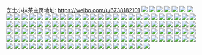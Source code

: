 芝士小抹茶主页地址: https://weibo.com/u/6738182101 
![](https://wx4.sinaimg.cn/mw2000/007m0IYtgy1h9io2him4sj31w02iohdu.jpg) 
![](https://wx4.sinaimg.cn/mw2000/007m0IYtgy1h9io2ttjjsj32io1w0e81.jpg) 
![](https://wx4.sinaimg.cn/mw2000/007m0IYtgy1h9io3myll6j31w02iokjl.jpg) 
![](https://wx4.sinaimg.cn/mw2000/007m0IYtgy1h9io55z5u5j31vz2in4qq.jpg) 
![](https://wx4.sinaimg.cn/mw2000/007m0IYtgy1h9io5c9vszj32io1w0qua.jpg) 
![](https://wx4.sinaimg.cn/mw2000/007m0IYtgy1h9bqn6ig1nj31w02ioe82.jpg) 
![](https://wx4.sinaimg.cn/mw2000/007m0IYtgy1h9bqnao8z9j30sg16onio.jpg) 
![](https://wx4.sinaimg.cn/mw2000/007m0IYtgy1h9bqmwlqfqj31w02ioe82.jpg) 
![](https://wx4.sinaimg.cn/mw2000/007m0IYtgy1h9bqnedarmj31w02iob29.jpg) 
![](https://wx4.sinaimg.cn/mw2000/007m0IYtgy1h9bqnpkubaj31w02ionpd.jpg) 
![](https://wx4.sinaimg.cn/mw2000/007m0IYtgy1h9bqnyqxnxj31w02iohdt.jpg) 
![](https://wx4.sinaimg.cn/mw2000/007m0IYtgy1h9bqo75i80j31w02ionpd.jpg) 
![](https://wx4.sinaimg.cn/mw2000/007m0IYtgy1h9bqohtpsvj31w02ioe81.jpg) 
![](https://wx4.sinaimg.cn/mw2000/007m0IYtgy1h9bqojgfkej30m60m67b2.jpg) 
![](https://wx4.sinaimg.cn/mw2000/007m0IYtgy1h8pibfwzhmj32c0340npf.jpg) 
![](https://wx4.sinaimg.cn/mw2000/007m0IYtgy1h8pibx7y5oj30u01hc4qp.jpg) 
![](https://wx4.sinaimg.cn/mw2000/007m0IYtgy1h8l9v5bhiaj31rz35qhdu.jpg) 
![](https://wx4.sinaimg.cn/mw2000/007m0IYtgy1h8l9venlvuj31rz35se82.jpg) 
![](https://wx4.sinaimg.cn/mw2000/007m0IYtgy1h8l9uuut58j31rz35qu0x.jpg) 
![](https://wx4.sinaimg.cn/mw2000/007m0IYtgy1h8l9vi2w5wj31rz35qx6p.jpg) 
![](https://wx4.sinaimg.cn/mw2000/007m0IYtgy1h8cn4f6k2wj30ij0ug43z.jpg) 
![](https://wx4.sinaimg.cn/mw2000/007m0IYtgy1h7v6e7v69nj33402c0npe.jpg) 
![](https://wx4.sinaimg.cn/mw2000/007m0IYtgy1h7v6dxhhl4j32c0340u0x.jpg) 
![](https://wx4.sinaimg.cn/mw2000/007m0IYtgy1h7v6ex6zffj31sc2dse6w.jpg) 
![](https://wx4.sinaimg.cn/mw2000/007m0IYtgy1h7v6feimq2j30sg2j413b.jpg) 
![](https://wx4.sinaimg.cn/mw2000/007m0IYtgy1h7tzxnhtpij32c0340u0x.jpg) 
![](https://wx4.sinaimg.cn/mw2000/007m0IYtgy1h7tzxq49h4j33402c0hdu.jpg) 
![](https://wx4.sinaimg.cn/mw2000/007m0IYtgy1h7tzxqr30zj32ps1j0q9e.jpg) 
![](https://wx4.sinaimg.cn/mw2000/007m0IYtgy1h7tzxsrc39j32yo1o0e81.jpg) 
![](https://wx4.sinaimg.cn/mw2000/007m0IYtgy1h7tzxl1rgoj32yo1o0npd.jpg) 
![](https://wx4.sinaimg.cn/mw2000/007m0IYtgy1h7tzxz2dm8j32yo1o0npd.jpg) 
![](https://wx4.sinaimg.cn/mw2000/007m0IYtgy1h7tzy1hwvmj32yo1o0npd.jpg) 
![](https://wx4.sinaimg.cn/mw2000/007m0IYtgy1h7tzysg5ogj30n00y642x.jpg) 
![](https://wx4.sinaimg.cn/mw2000/007m0IYtgy1h7tzyrxp4jj30n00yjn33.jpg) 
![](https://wx4.sinaimg.cn/mw2000/007m0IYtgy1h7n19bxqatj31cx0rjqdb.jpg) 
![](https://wx4.sinaimg.cn/mw2000/007m0IYtgy1h7n19q12t3j30u01hcn8i.jpg) 
![](https://wx4.sinaimg.cn/mw2000/007m0IYtgy1h7j4ms1uw2j32c0340b29.jpg) 
![](https://wx4.sinaimg.cn/mw2000/007m0IYtgy1h7j4mt0hc6j30u01hctnr.jpg) 
![](https://wx4.sinaimg.cn/mw2000/007m0IYtgy1h7j4mywewgj33402c04qq.jpg) 
![](https://wx4.sinaimg.cn/mw2000/007m0IYtgy1h7j4orht5lj31sc2dskjl.jpg) 
![](https://wx4.sinaimg.cn/mw2000/007m0IYtgy1h7j4nr3wotj335s23p1l1.jpg) 
![](https://wx4.sinaimg.cn/mw2000/007m0IYtgy1h7j4o7efedj335s23p4qt.jpg) 
![](https://wx4.sinaimg.cn/mw2000/007m0IYtgy1h7j4opea2bj323p35s4qt.jpg) 
![](https://wx4.sinaimg.cn/mw2000/007m0IYtgy1h79us6tduej304g04gjr9.jpg) 
![](https://wx4.sinaimg.cn/mw2000/007m0IYtgy1h77j27kmdij33402c0hdu.jpg) 
![](https://wx4.sinaimg.cn/mw2000/007m0IYtgy1h756i2zcarj33402c0hdv.jpg) 
![](https://wx4.sinaimg.cn/mw2000/007m0IYtgy1h74krk36o0j30b40b43yj.jpg) 
![](https://wx4.sinaimg.cn/mw2000/007m0IYtgy1h6ud56id4bj31f21w31kx.jpg) 
![](https://wx4.sinaimg.cn/mw2000/007m0IYtgy1h6ud57fd5tj30o30ug455.jpg) 
![](https://wx4.sinaimg.cn/mw2000/007m0IYtgy1h6ud58isw6j30w30w3k29.jpg) 
![](https://wx4.sinaimg.cn/mw2000/007m0IYtgy1h6ud5986f9j30xi0p4tim.jpg) 
![](https://wx4.sinaimg.cn/mw2000/007m0IYtgy1h6ud7xodraj30u0140tq0.jpg) 
![](https://wx4.sinaimg.cn/mw2000/007m0IYtgy1h6udaky000j30tu13u49f.jpg) 
![](https://wx4.sinaimg.cn/mw2000/007m0IYtgy1h6udayaewej30tu13u46l.jpg) 
![](https://wx4.sinaimg.cn/mw2000/007m0IYtgy1h6ud6xs8c5j30t80rtmyd.jpg) 
![](https://wx4.sinaimg.cn/mw2000/007m0IYtgy1h6ud5a3lfgj30th13b177.jpg) 
![](https://wx4.sinaimg.cn/mw2000/007m0IYtgy1h6nm8y7h0yj30i30i3t92.jpg) 
![](https://wx4.sinaimg.cn/mw2000/007m0IYtgy1h6mlddvve2j30n00k6wf9.jpg) 
![](https://wx4.sinaimg.cn/mw2000/007m0IYtgy1h6mldd780nj30n00n6gms.jpg) 
![](https://wx4.sinaimg.cn/mw2000/007m0IYtgy1h6fsrcbunfj30ur0xsmxv.jpg) 
![](https://wx4.sinaimg.cn/mw2000/007m0IYtgy1h6fsrfsl66j33402c0gz9.jpg) 
![](https://wx4.sinaimg.cn/mw2000/007m0IYtgy1h69p5x1oboj32dc35su0x.jpg) 
![](https://wx4.sinaimg.cn/mw2000/007m0IYtgy1h69p5yvg1mj32dc35s7wh.jpg) 
![](https://wx4.sinaimg.cn/mw2000/007m0IYtgy1h69p604uggj30sg2724cj.jpg) 
![](https://wx4.sinaimg.cn/mw2000/007m0IYtgy1h62dlorudgj32dc35sq6e.jpg) 
![](https://wx4.sinaimg.cn/mw2000/007m0IYtgy1h5jv7m4rxaj32c0340x6q.jpg) 
![](https://wx4.sinaimg.cn/mw2000/007m0IYtgy1h5fr2zv53gj30qe140k40.jpg) 
![](https://wx4.sinaimg.cn/mw2000/007m0IYtgy1h5fr30gcp1j30u00u0ah9.jpg) 
![](https://wx4.sinaimg.cn/mw2000/007m0IYtgy1h5fr317ig0j30u014012b.jpg) 
![](https://wx4.sinaimg.cn/mw2000/007m0IYtgy1h5fr31qgp1j30u0140gsj.jpg) 
![](https://wx4.sinaimg.cn/mw2000/007m0IYtgy1h5frbrridtj30sg0rnk34.jpg) 
![](https://wx4.sinaimg.cn/mw2000/007m0IYtgy1h592dcmut0j30n01dsdt1.jpg) 
![](https://wx4.sinaimg.cn/mw2000/007m0IYtgy1h4xc5cv8tcj30tz0mi7d0.jpg) 
![](https://wx4.sinaimg.cn/mw2000/007m0IYtgy1h4c5rmnk9uj30mi0miqbh.jpg) 
![](https://wx4.sinaimg.cn/mw2000/007m0IYtgy1h4c5mccbr0j30gn0ffabe.jpg) 
![](https://wx4.sinaimg.cn/mw2000/007m0IYtgy1h4c5n8qxttj30i40kxach.jpg) 
![](https://wx4.sinaimg.cn/mw2000/007m0IYtgy1h4c5n6sn2gj32c0340e82.jpg) 
![](https://wx4.sinaimg.cn/mw2000/007m0IYtgy1h4c5r11gqoj32c0340hdv.jpg) 
![](https://wx4.sinaimg.cn/mw2000/007m0IYtgy1h426stw7rlj30n011dakd.jpg) 
![](https://wx4.sinaimg.cn/mw2000/007m0IYtgy1h426sqjbr8j32c03407wh.jpg) 
![](https://wx4.sinaimg.cn/mw2000/007m0IYtgy1h3878l7uhrj32c0340kjl.jpg) 
![](https://wx4.sinaimg.cn/mw2000/007m0IYtgy1h2strm4vroj32uk3zkx6q.jpg) 
![](https://wx4.sinaimg.cn/mw2000/007m0IYtgy1h2strpwolkj31xg2w9kjl.jpg) 
![](https://wx4.sinaimg.cn/mw2000/007m0IYtgy1h2streswy2j31yp2y4b2a.jpg) 
![](https://wx4.sinaimg.cn/mw2000/007m0IYtgy1h2sts2w7ldj337k4tcqv7.jpg) 
![](https://wx4.sinaimg.cn/mw2000/007m0IYtgy1h2cn3p43dkj31gg1ggqpc.jpg) 
![](https://wx4.sinaimg.cn/mw2000/007m0IYtgy1h1s6c6ttrdj32c0340e81.jpg) 
![](https://wx4.sinaimg.cn/mw2000/007m0IYtgy1h1s6cbz1k7j32c0340hdu.jpg) 
![](https://wx4.sinaimg.cn/mw2000/007m0IYtgy1h1s6cfg214j32c0340e82.jpg) 
![](https://wx4.sinaimg.cn/mw2000/007m0IYtgy1h1s6c20zv5j32c0340b2a.jpg) 
![](https://wx4.sinaimg.cn/mw2000/007m0IYtgy1h19nx83rloj30mu0v1wjv.jpg) 
![](https://wx4.sinaimg.cn/mw2000/007m0IYtgy1h17dm8bgghj32c0340e82.jpg) 
![](https://wx4.sinaimg.cn/mw2000/007m0IYtgy1h0unnc7amjj30u013i42g.jpg) 
![](https://wx4.sinaimg.cn/mw2000/007m0IYtgy1h0onps5k8pj30n00jaju9.jpg) 
![](https://wx4.sinaimg.cn/mw2000/007m0IYtgy1gzzehnbptrj32c03407wj.jpg) 
![](https://wx4.sinaimg.cn/mw2000/007m0IYtgy1gzk2risgdhj30n00cnwik.jpg) 
![](https://wx4.sinaimg.cn/mw2000/007m0IYtgy1gzd2wn8vzej30u00u0aim.jpg) 
![](https://wx4.sinaimg.cn/mw2000/007m0IYtgy1gz7fneic2hj32c02c0b2a.jpg) 
![](https://wx4.sinaimg.cn/mw2000/007m0IYtgy1gz7fnk6h2pj32c02c04qr.jpg) 
![](https://wx4.sinaimg.cn/mw2000/007m0IYtgy1gz7fnn4qyzj32c02c0hdt.jpg) 
![](https://wx4.sinaimg.cn/mw2000/007m0IYtgy1gz7fno9scyj32c02c0qv5.jpg) 
![](https://wx4.sinaimg.cn/mw2000/007m0IYtgy1gz7fnppt8gj32c02c0x6p.jpg) 
![](https://wx4.sinaimg.cn/mw2000/007m0IYtgy1gz0q3vuvwyj31yc0wiaei.jpg) 
![](https://wx4.sinaimg.cn/mw2000/007m0IYtgy1gyivou2jwbj324c2msb2a.jpg) 
![](https://wx4.sinaimg.cn/mw2000/007m0IYtgy1gyivox3oyxj33402c0kjo.jpg) 
![](https://wx4.sinaimg.cn/mw2000/007m0IYtgy1gyivoz59h8j31wx2jwb2a.jpg) 
![](https://wx4.sinaimg.cn/mw2000/007m0IYtgy1gyivp2kbooj32242qunpe.jpg) 
![](https://wx4.sinaimg.cn/mw2000/007m0IYtgy1gyivp5llcjj32c03401l0.jpg) 
![](https://wx4.sinaimg.cn/mw2000/007m0IYtgy1gyivos1dgkj33161mf1ky.jpg) 
![](https://wx4.sinaimg.cn/mw2000/007m0IYtgy1gydkwvuvgjj30n014fdst.jpg) 
![](https://wx4.sinaimg.cn/mw2000/007m0IYtgy1gydkx1olpkj30n01dsnn0.jpg) 
![](https://wx4.sinaimg.cn/mw2000/007m0IYtgy1gydkx7rb94j30n01dsx6p.jpg) 
![](https://wx4.sinaimg.cn/mw2000/007m0IYtgy1gydkwzgpw7j30n01ds7wh.jpg) 
![](https://wx4.sinaimg.cn/mw2000/007m0IYtgy1gy350vrmrkj30ew046t99.jpg) 
![](https://wx4.sinaimg.cn/mw2000/007m0IYtgy1gxylepp1omj32io1w07wh.jpg) 
![](https://wx4.sinaimg.cn/mw2000/007m0IYtgy1gxylf1osfej32c0340npf.jpg) 
![](https://wx4.sinaimg.cn/mw2000/007m0IYtgy1gxylf78m40j30n01lih1d.jpg) 
![](https://wx4.sinaimg.cn/mw2000/007m0IYtgy1gxylfah8v8j30sg2dc7tg.jpg) 
![](https://wx4.sinaimg.cn/mw2000/007m0IYtgy1gxylgoukw1j32dc35snpe.jpg) 
![](https://wx4.sinaimg.cn/mw2000/007m0IYtgy1gxylfdrz2qj32io1w0b2a.jpg) 
![](https://wx4.sinaimg.cn/mw2000/007m0IYtgy1gxyleqgpwoj30sg0lcgpx.jpg) 
![](https://wx4.sinaimg.cn/mw2000/007m0IYtgy1gxylf4uifvj30sg1n9b29.jpg) 
![](https://wx4.sinaimg.cn/mw2000/007m0IYtgy1gxylfivwvhj32c0340u0y.jpg) 
![](https://wx4.sinaimg.cn/mw2000/007m0IYtgy1gxylgb6mvyj30sg2p6e81.jpg) 
![](https://wx4.sinaimg.cn/mw2000/007m0IYtgy1gxylgkk85kj32io1w0e82.jpg) 
![](https://wx4.sinaimg.cn/mw2000/007m0IYtgy1gxylg6pajbj32io1w0b29.jpg) 
